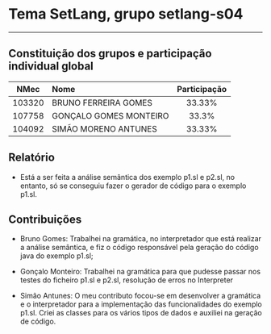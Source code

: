 # Tema **SetLang**, grupo **setlang-s04**
-----

## Constituição dos grupos e participação individual global

| NMec | Nome | Participação |
|:---:|:---|:---:|
| 103320 | BRUNO FERREIRA GOMES | 33.33% |
| 107758 | GONÇALO GOMES MONTEIRO | 33.3% |
| 104092 | SIMÃO MORENO ANTUNES | 33.33% |

## Relatório

- Está a ser feita a análise semântica dos exemplo p1.sl e p2.sl, no entanto, só se conseguiu fazer o gerador de código para o exemplo p1.sl.

## Contribuições

- Bruno Gomes: Trabalhei na gramática, no interpretador que está realizar a análise semântica, e fiz o código responsável pela geração do código java do exemplo p1.sl;

- Gonçalo Monteiro: Trabalhei na gramática para que pudesse passar nos testes do ficheiro p1.sl e p2.sl, resolução de erros no Interpreter

- Simão Antunes: O meu contributo focou-se em desenvolver a gramática e o interpretador para a implementação das funcionalidades do exemplo p1.sl. Criei as classes para os vários tipos de dados e auxiliei na geração de código.

